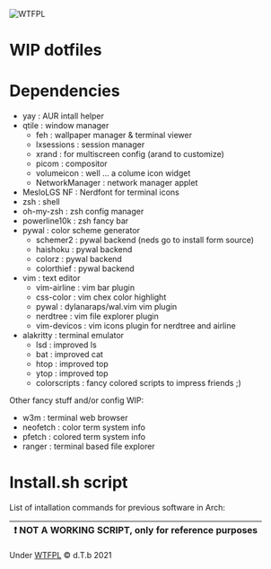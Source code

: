 ![WTFPL](http://www.wtfpl.net/wp-content/uploads/2012/12/wtfpl-badge-4.png)

# WIP dotfiles

# Dependencies
- yay           : AUR intall helper
- qtile         : window manager
    - feh            : wallpaper manager & terminal viewer
    - lxsessions     : session manager
    - xrand          : for multiscreen config (arand to customize)
    - picom          : compositor
    - volumeicon     : well ... a colume icon widget
    - NetworkManager : network manager applet
- MesloLGS NF   : Nerdfont for terminal icons
- zsh           : shell
- oh-my-zsh     : zsh config manager
- powerline10k  : zsh fancy bar
- pywal         : color scheme generator
    - schemer2      : pywal backend (neds go to install form source) 
    - haishoku      : pywal backend
    - colorz        : pywal backend
    - colorthief    : pywal backend
- vim           : text editor
    - vim-airline   : vim bar plugin
    - css-color     : vim chex color highlight
    - pywal         : dylanaraps/wal.vim vim plugin
    - nerdtree      : vim file explorer plugin
    - vim-devicos   : vim icons plugin for nerdtree and airline
- alakritty         : terminal emulator
    - lsd           : improved ls
    - bat           : improved cat
    - htop          : improved top
    - ytop          : improved top
    - colorscripts  : fancy colored scripts to impress friends ;)

Other fancy stuff and/or config WIP:
- w3m       : terminal web browser
- neofetch  : color term system info
- pfetch    : colored term system info
- ranger    : terminal based file explorer

# Install.sh script
List of intallation commands for previous software in Arch:


|:exclamation: NOT A WORKING SCRIPT, only for reference purposes|
|--------------------------------------------------------------|

Under [WTFPL](http://www.wtfpl.net/) :copyright: d.T.b 2021
